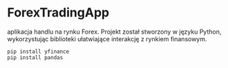 # ForexTradingApp
aplikacja handlu na rynku Forex. Projekt został stworzony w języku Python, wykorzystując biblioteki ułatwiające interakcję z rynkiem finansowym.
```
pip install yfinance
pip install pandas
```
